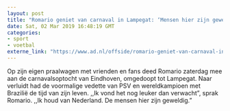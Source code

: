 ```yaml
---
layout: post
title: "Romario geniet van carnaval in Lampegat: ‘Mensen hier zijn geweldig’"
date: Sat, 02 Mar 2019 16:48:19 GMT
categories: 
- sport 
- voetbal 
externe_link: "https://www.ad.nl/offside/romario-geniet-van-carnaval-in-lampegat-mensen-hier-zijn-geweldig~a4ca3cd3/"
---
```


Op zijn eigen praalwagen met vrienden en fans deed Romario zaterdag mee aan de carnavalsoptocht van Eindhoven, omgedoopt tot Lampegat. Naar verluidt had de voormalige vedette van PSV en wereldkampioen met Brazilië de tijd van zijn leven. ,,Ik vond het nog leuker dan verwacht”, sprak Romario. ,,Ik houd van Nederland. De mensen hier zijn geweldig.”

